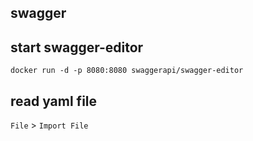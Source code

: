 swagger
--

## start swagger-editor

```
docker run -d -p 8080:8080 swaggerapi/swagger-editor
```

## read yaml file

`File` > `Import File`
